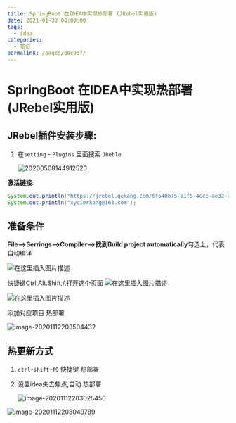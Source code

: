 ```yaml
---
title: SpringBoot 在IDEA中实现热部署 (JRebel实用版)
date: 2021-01-30 00:00:00
tags: 
  - idea
categories: 
  - 笔记
permalink: /pages/b0c93f/
---
```


# SpringBoot 在IDEA中实现热部署 (JRebel实用版)

## JRebel插件安装步骤:

1. 在`setting` - `Plugins` 里面搜索  `JReble` 

   ![20200508144912520](https://gitee.com/zxqzhuzhu/imgs/raw/master/20200508144912520.png)  

**激活链接**:

```java
System.out.println("https://jrebel.qekang.com/6f540b75-a1f5-4ccc-ae32-d00e12eda632");
System.out.println("xyqierkang@163.com");
```

## 准备条件

**File–>Serrings–>Compiler–>找到Build project automatically**勾选上，代表自动编译

![在这里插入图片描述](https://img-blog.csdnimg.cn/20190321230705470.png?x-oss-process=image/watermark,type_ZmFuZ3poZW5naGVpdGk,shadow_10,text_aHR0cHM6Ly9ibG9nLmNzZG4ubmV0L3FxXzMzOTIyOTgw,size_16,color_FFFFFF,t_70)

快捷键Ctrl,Alt.Shift,/,打开这个页面
![在这里插入图片描述](https://img-blog.csdnimg.cn/20190321230851432.png)

![在这里插入图片描述](https://img-blog.csdnimg.cn/20190321230935865.png?x-oss-process=image/watermark,type_ZmFuZ3poZW5naGVpdGk,shadow_10,text_aHR0cHM6Ly9ibG9nLmNzZG4ubmV0L3FxXzMzOTIyOTgw,size_16,color_FFFFFF,t_70)

添加对应项目 热部署

![image-20201112203504432](https://gitee.com/zxqzhuzhu/imgs/raw/master/image-20201112203504432.png)

## 热更新方式

1. `ctrl+shift+f9` 快捷键 热部署

2. 设置idea失去焦点,自动 热部署

   ![image-20201112203025450](https://gitee.com/zxqzhuzhu/imgs/raw/master/image-20201112203025450.png)

![image-20201112203049789](https://gitee.com/zxqzhuzhu/imgs/raw/master/image-20201112203049789.png)
